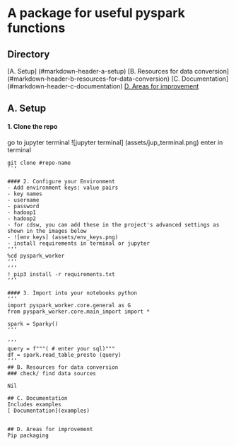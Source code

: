 # A package for useful pyspark functions

##  Directory

[A. Setup] (#markdown-header-a-setup)
[B. Resources for data conversion] (#markdown-header-b-resources-for-data-conversion)
[C. Documentation] (#markdown-header-c-documentation)
[D. Areas for improvement]( #markdown-header-d-areas-for-improvement)

## A. Setup

#### 1. Clone the repo
go to jupyter terminal ![jupyter terminal] (assets/jup_terminal.png)
enter in terminal
```
git clone #repo-name
``’

#### 2. Configure your Environment
- Add environment keys: value pairs
- key names
- username
- password
- hadoop1
- hadoop2
- for cdsw, you can add these in the project's advanced settings as shown in the images below
- ![env keys] (assets/env_keys.png) 
- install requirements in terminal or jupyter
‘’’
%cd pyspark_worker
‘’’
‘’’
! pip3 install -r requirements.txt
‘’’

#### 3. Import into your notebooks python
‘’’
import pyspark_worker.core.general as G 
from pyspark_worker.core.main_import import *

spark = Sparky()
‘’’

‘’’
query = f"""( # enter your sql)""" 
df = spark.read_table_presto (query)
’’’
## B. Resources for data conversion
### check/ find data sources

Nil

## C. Documentation
Includes examples
[ Documentation](examples)


## D. Areas for improvement
Pip packaging 
